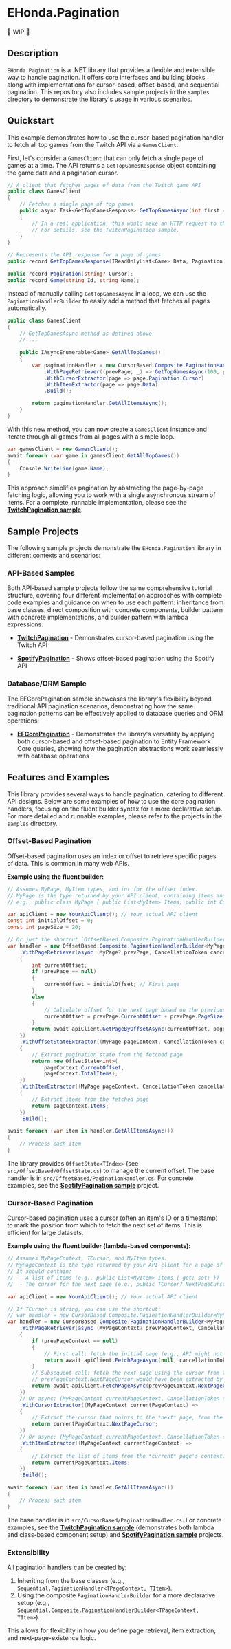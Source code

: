# EHonda.Pagination

🚧 WIP 🚧

## Description

`EHonda.Pagination` is a .NET library that provides a flexible and extensible way to handle pagination. It offers core interfaces and building blocks, along with implementations for cursor-based, offset-based, and sequential pagination. This repository also includes sample projects in the `samples` directory to demonstrate the library's usage in various scenarios.

## Quickstart

This example demonstrates how to use the cursor-based pagination handler to fetch all top games from the Twitch API via a `GamesClient`.

First, let's consider a `GamesClient` that can only fetch a single page of games at a time. The API returns a `GetTopGamesResponse` object containing the game data and a pagination cursor.

```csharp
// A client that fetches pages of data from the Twitch game API
public class GamesClient
{
    // Fetches a single page of top games
    public async Task<GetTopGamesResponse> GetTopGamesAsync(int first = 20, string? cursor = null)
    {
        // In a real application, this would make an HTTP request to the Twitch API.
        // For details, see the TwitchPagination sample.
    }
}

// Represents the API response for a page of games
public record GetTopGamesResponse(IReadOnlyList<Game> Data, Pagination Pagination);

public record Pagination(string? Cursor);
public record Game(string Id, string Name);
```

Instead of manually calling `GetTopGamesAsync` in a loop, we can use the `PaginationHandlerBuilder` to easily add a method that fetches all pages automatically.

```csharp
public class GamesClient
{
    // GetTopGamesAsync method as defined above
    // ...
    
    public IAsyncEnumerable<Game> GetAllTopGames()
    {
        var paginationHandler = new CursorBased.Composite.PaginationHandlerBuilder<GetTopGamesResponse, Game>()
            .WithPageRetriever((prevPage, _) => GetTopGamesAsync(100, prevPage?.Pagination.Cursor))
            .WithCursorExtractor(page => page.Pagination.Cursor)
            .WithItemExtractor(page => page.Data)
            .Build();

        return paginationHandler.GetAllItemsAsync();
    }
}
```

With this new method, you can now create a `GamesClient` instance and iterate through all games from all pages with a simple loop.

```csharp
var gamesClient = new GamesClient();
await foreach (var game in gamesClient.GetAllTopGames())
{
    Console.WriteLine(game.Name);
}
```

This approach simplifies pagination by abstracting the page-by-page fetching logic, allowing you to work with a single asynchronous stream of items. For a complete, runnable implementation, please see the **[TwitchPagination sample](samples/TwitchPagination/README.md)**.

## Sample Projects

The following sample projects demonstrate the `EHonda.Pagination` library in different contexts and scenarios:

### API-Based Samples

Both API-based sample projects follow the same comprehensive tutorial structure, covering four different implementation approaches with complete code examples and guidance on when to use each pattern: inheritance from base classes, direct composition with concrete components, builder pattern with concrete implementations, and builder pattern with lambda expressions.

- **[TwitchPagination](samples/TwitchPagination/README.md)** - Demonstrates cursor-based pagination using the Twitch API

- **[SpotifyPagination](samples/SpotifyPagination/README.md)** - Shows offset-based pagination using the Spotify API

### Database/ORM Sample

The EFCorePagination sample showcases the library's flexibility beyond traditional API pagination scenarios, demonstrating how the same pagination patterns can be effectively applied to database queries and ORM operations:

- **[EFCorePagination](samples/EFCorePagination/README.md)** - Demonstrates the library's versatility by applying both cursor-based and offset-based pagination to Entity Framework Core queries, showing how the pagination abstractions work seamlessly with database operations

## Features and Examples

This library provides several ways to handle pagination, catering to different API designs. Below are some examples of how to use the core pagination handlers, focusing on the fluent builder syntax for a more declarative setup. For more detailed and runnable examples, please refer to the projects in the `samples` directory.

### Offset-Based Pagination

Offset-based pagination uses an index or offset to retrieve specific pages of data. This is common in many web APIs.

**Example using the fluent builder:**

```csharp
// Assumes MyPage, MyItem types, and int for the offset index.
// MyPage is the type returned by your API client, containing items and pagination details.
// e.g., public class MyPage { public List<MyItem> Items; public int CurrentOffset; public int PageSize; public int TotalItems; /* ... */ }

var apiClient = new YourApiClient(); // Your actual API client
const int initialOffset = 0;
const int pageSize = 20;

// Or just the shortcut `OffsetBased.Composite.PaginationHandlerBuilder<MyPage, MyItem>`
var handler = new OffsetBased.Composite.PaginationHandlerBuilder<MyPage, int, MyItem>()
    .WithPageRetriever(async (MyPage? prevPage, CancellationToken cancellationToken) =>
    {
        int currentOffset;
        if (prevPage == null)
        {
            currentOffset = initialOffset; // First page
        }
        else
        {
            // Calculate offset for the next page based on the previous one
            currentOffset = prevPage.CurrentOffset + prevPage.PageSize;
        }
        return await apiClient.GetPageByOffsetAsync(currentOffset, pageSize, cancellationToken);
    })
    .WithOffsetStateExtractor((MyPage pageContext, CancellationToken cancellationToken) =>
    {
        // Extract pagination state from the fetched page
        return new OffsetState<int>(
            pageContext.CurrentOffset,
            pageContext.TotalItems);
    })
    .WithItemExtractor((MyPage pageContext, CancellationToken cancellationToken) =>
    {
        // Extract items from the fetched page
        return pageContext.Items;
    })
    .Build();

await foreach (var item in handler.GetAllItemsAsync())
{
    // Process each item
}
```

The library provides `OffsetState<TIndex>` (see `src/OffsetBased/OffsetState.cs`) to manage the current offset. The base handler is in `src/OffsetBased/PaginationHandler.cs`. For concrete examples, see the **[SpotifyPagination sample](samples/SpotifyPagination/README.md)** project.

### Cursor-Based Pagination

Cursor-based pagination uses a cursor (often an item's ID or a timestamp) to mark the position from which to fetch the next set of items. This is efficient for large datasets.

**Example using the fluent builder (lambda-based components):**

```csharp
// Assumes MyPageContext, TCursor, and MyItem types.
// MyPageContext is the type returned by your API client for a page of data.
// It should contain:
//  - A list of items (e.g., public List<MyItem> Items { get; set; })
//  - The cursor for the next page (e.g., public TCursor? NextPageCursor { get; set; })

var apiClient = new YourApiClient(); // Your actual API client

// If TCursor is string, you can use the shortcut: 
// var handler = new CursorBased.Composite.PaginationHandlerBuilder<MyPageContext, MyItem>()
var handler = new CursorBased.Composite.PaginationHandlerBuilder<MyPageContext, TCursor, MyItem>()
    .WithPageRetriever(async (MyPageContext? prevPageContext, CancellationToken cancellationToken) =>
    {
        if (prevPageContext == null)
        {
            // First call: fetch the initial page (e.g., API might not require a cursor or use a default one).
            return await apiClient.FetchPageAsync(null, cancellationToken); 
        }
        // Subsequent call: fetch the next page using the cursor from the *previous* page's context.
        // prevPageContext.NextPageCursor would have been extracted by WithCursorExtractor in the previous step.
        return await apiClient.FetchPageAsync(prevPageContext.NextPageCursor, cancellationToken);
    })
    // Or async: (MyPageContext currentPageContext, CancellationToken ct) => Task.FromResult(currentPageContext.NextPageCursor)
    .WithCursorExtractor((MyPageContext currentPageContext) => 
    {
        // Extract the cursor that points to the *next* page, from the *current* page's context.
        return currentPageContext.NextPageCursor;
    })
    // Or async: (MyPageContext currentPageContext, CancellationToken ct) => currentPageContext.ItemsAsync
    .WithItemExtractor((MyPageContext currentPageContext) => 
    {
        // Extract the list of items from the *current* page's context.
        return currentPageContext.Items;
    })
    .Build();

await foreach (var item in handler.GetAllItemsAsync())
{
    // Process each item
}
```

The base handler is in `src/CursorBased/PaginationHandler.cs`. For concrete examples, see the **[TwitchPagination sample](samples/TwitchPagination/README.md)** (demonstrates both lambda and class-based component setup) and **[SpotifyPagination sample](samples/SpotifyPagination/README.md)** projects.

### Extensibility

All pagination handlers can be created by:

1. Inheriting from the base classes (e.g., `Sequential.PaginationHandler<TPageContext, TItem>`).
2. Using the composite `PaginationHandlerBuilder` for a more declarative setup (e.g., `Sequential.Composite.PaginationHandlerBuilder<TPageContext, TItem>`).

This allows for flexibility in how you define page retrieval, item extraction, and next-page-existence logic.
